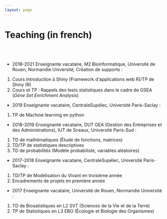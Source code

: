 ```yaml
---
layout: page
---
```


<div class="text-center">
  <h1>  Teaching (in french)</h1>
  <br/>
  <br/>
  </div>
  

* 2018-2021 Enseignante vacataire, M2 Bioinformatique, Université de Rouen, Normandie Université, Création de supports :
1. Cours Introduction à Shiny (Framework d'applications web R)/TP de Shiny (R)
2. Cours et TP : Rappels des tests statistiques dans le cadre de GSEA (*Gene Set Enrichment Analysis*)

* 2019 Enseignante vacataire, CentraleSupélec, Université Paris-Saclay :
1. TP de Machine learning en python

* 2018-2019 Enseignante vacataire, DUT GEA (Gestion des Entreprises et des Administrations), IUT de Sceaux, Université Paris-Sud :
1. TD de mathématiques (Étude de fonctions, matrices)
2. TD/TP de statistiques descriptives
3. TD de probabilités (Modèle probabiliste, variables aléatoires)

* 2017-2018 Enseignante vacataire, CentraleSupélec, Université Paris-Saclay :
1. TD/TP de Modélisation du Vivant en troisième année
2. Encadrements de projets en première année

* 2017 Enseignante vacataire, Université de Rouen, Normandie Université : 
1. TD de Biosatistiques en L2 SVT (Sciences de la Vie et de la Terre)
2. TP de Statistiques en L3 EBO (Écologie et Biologie des Organismes)
